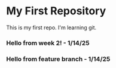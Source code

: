 # My First Repository
This is my first repo. I'm learning git.
### Hello from week 2! - 1/14/25
### Hello from feature branch - 1/14/25